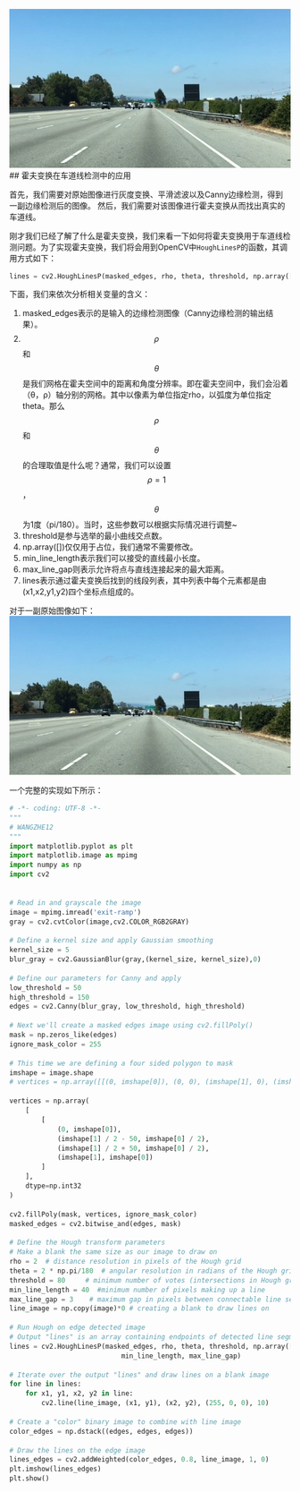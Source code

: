 ![](/assets/2.jpg)## 霍夫变换在车道线检测中的应用

首先，我们需要对原始图像进行灰度变换、平滑滤波以及Canny边缘检测，得到一副边缘检测后的图像。
然后，我们需要对该图像进行霍夫变换从而找出真实的车道线。

刚才我们已经了解了什么是霍夫变换，我们来看一下如何将霍夫变换用于车道线检测问题。为了实现霍夫变换，我们将会用到OpenCV中`HoughLinesP`的函数，其调用方式如下：
```python
lines = cv2.HoughLinesP(masked_edges, rho, theta, threshold, np.array([]), min_line_length, max_line_gap)
```
下面，我们来依次分析相关变量的含义：

1. masked_edges表示的是输入的边缘检测图像（Canny边缘检测的输出结果）。
2. $$\rho$$和$$\theta$$是我们网格在霍夫空间中的距离和角度分辨率。即在霍夫空间中，我们会沿着（θ，ρ）轴分别的网格。其中以像素为单位指定rho，以弧度为单位指定theta。那么$$\rho$$和$$\theta$$的合理取值是什么呢？通常，我们可以设置$$\rho=1$$，$$\theta$$为1度（pi/180）。当时，这些参数可以根据实际情况进行调整~
3. threshold是参与选举的最小曲线交点数。
4. np.array([])仅仅用于占位，我们通常不需要修改。
5. min_line_length表示我们可以接受的直线最小长度。
6. max_line_gap则表示允许将点与直线连接起来的最大距离。
7. lines表示通过霍夫变换后找到的线段列表，其中列表中每个元素都是由(x1,x2,y1,y2)四个坐标点组成的。

对于一副原始图像如下：
![origin](/assets/2.jpg)

一个完整的实现如下所示：
```python
# -*- coding: UTF-8 -*-
"""
# WANGZHE12
"""
import matplotlib.pyplot as plt
import matplotlib.image as mpimg
import numpy as np
import cv2


# Read in and grayscale the image
image = mpimg.imread('exit-ramp')
gray = cv2.cvtColor(image,cv2.COLOR_RGB2GRAY)

# Define a kernel size and apply Gaussian smoothing
kernel_size = 5
blur_gray = cv2.GaussianBlur(gray,(kernel_size, kernel_size),0)

# Define our parameters for Canny and apply
low_threshold = 50
high_threshold = 150
edges = cv2.Canny(blur_gray, low_threshold, high_threshold)

# Next we'll create a masked edges image using cv2.fillPoly()
mask = np.zeros_like(edges)
ignore_mask_color = 255

# This time we are defining a four sided polygon to mask
imshape = image.shape
# vertices = np.array([[(0, imshape[0]), (0, 0), (imshape[1], 0), (imshape[1], imshape[0])]], dtype=np.int32)

vertices = np.array(
    [
        [
            (0, imshape[0]),
            (imshape[1] / 2 - 50, imshape[0] / 2),
            (imshape[1] / 2 + 50, imshape[0] / 2),
            (imshape[1], imshape[0])
        ]
    ],
    dtype=np.int32
)

cv2.fillPoly(mask, vertices, ignore_mask_color)
masked_edges = cv2.bitwise_and(edges, mask)

# Define the Hough transform parameters
# Make a blank the same size as our image to draw on
rho = 2  # distance resolution in pixels of the Hough grid
theta = 2 * np.pi/180  # angular resolution in radians of the Hough grid
threshold = 80     # minimum number of votes (intersections in Hough grid cell)
min_line_length = 40  #minimum number of pixels making up a line
max_line_gap = 3    # maximum gap in pixels between connectable line segments
line_image = np.copy(image)*0 # creating a blank to draw lines on

# Run Hough on edge detected image
# Output "lines" is an array containing endpoints of detected line segments
lines = cv2.HoughLinesP(masked_edges, rho, theta, threshold, np.array([]),
                            min_line_length, max_line_gap)

# Iterate over the output "lines" and draw lines on a blank image
for line in lines:
    for x1, y1, x2, y2 in line:
        cv2.line(line_image, (x1, y1), (x2, y2), (255, 0, 0), 10)

# Create a "color" binary image to combine with line image
color_edges = np.dstack((edges, edges, edges))

# Draw the lines on the edge image
lines_edges = cv2.addWeighted(color_edges, 0.8, line_image, 1, 0)
plt.imshow(lines_edges)
plt.show()
```
